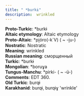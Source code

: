 ```yaml
---
title: " *burkɨ"
description:  wrinkled
---
```


<strong>Proto-Turkic</strong>:  *burkɨ<br>
<strong>Altaic etymology</strong>:  Altaic etymology<br>
<strong> Proto-Altaic</strong>:  *pi̯óro(-k`V) ( ~ -i̯u-)<br>
<strong>Nostratic</strong>:  Nostratic<br>
<strong>Meaning</strong>:  wrinkled<br>
<strong>Russian meaning</strong>:  сморщенный<br>
<strong>Turkic</strong>:  *burkɨ<br>
<strong>Mongolian</strong>:  *boruɣa<br>
<strong>Tungus-Manchu</strong>:  *pirki- ( ~ -ü-)<br>
<strong>Comments</strong>:  EDT 360.<br>
<strong>Old Turkic</strong>:  burqɨ<br>
<strong>Karakhanid</strong>:  burqɨ, burqɨɣ 'wrinkle'<br>


